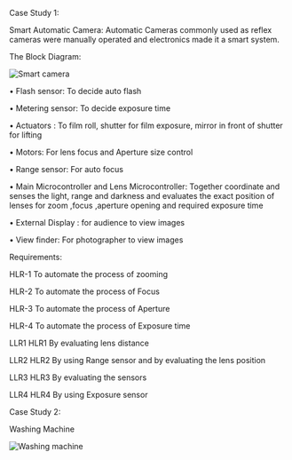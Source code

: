 Case Study 1:

Smart Automatic Camera:
Automatic Cameras commonly used as reflex cameras were manually operated and electronics made it a smart system.

The Block Diagram:





![Smart camera](https://user-images.githubusercontent.com/42509899/154845120-71cfc559-83d4-46be-b52d-d46e2b14bb4b.png)



•	Flash sensor: To decide auto flash

•	Metering sensor: To decide exposure time

•	Actuators : To film roll, shutter for film exposure, mirror in front of shutter for lifting

•	Motors: For lens focus and Aperture size control

•	Range sensor: For auto focus

•	Main Microcontroller and Lens Microcontroller: 	Together coordinate and senses the light, range and darkness and evaluates the exact position of lenses for zoom ,focus ,aperture opening and required exposure time

•	External Display : for audience to view images

•	View finder: For photographer to view images


Requirements:

HLR-1	To automate the process of zooming 

HLR-2	To automate the process of Focus

HLR-3	To automate the process of Aperture

HLR-4	To automate the process of Exposure time


LLR1 HLR1	By evaluating lens distance

LLR2 HLR2	By using Range sensor and by evaluating the lens position 

LLR3 HLR3	By evaluating the sensors 

LLR4 HLR4	By using Exposure sensor 



Case Study 2: 

Washing Machine



![Washing machine](https://user-images.githubusercontent.com/42509899/154859124-b9b3edaf-02c0-463e-b505-423a19b87277.png)
